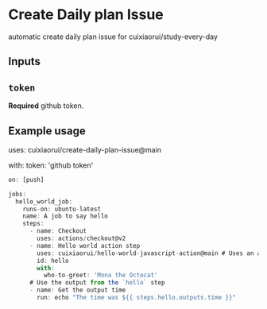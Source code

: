 # Create Daily plan Issue

automatic create daily plan issue for cuixiaorui/study-every-day

## Inputs

## `token`

**Required** github token.

## Example usage

uses: cuixiaorui/create-daily-plan-issue@main

with:
token: 'github token'

```js
on: [push]

jobs:
  hello_world_job:
    runs-on: ubuntu-latest
    name: A job to say hello
    steps:
      - name: Checkout
        uses: actions/checkout@v2
      - name: Hello world action step
        uses: cuixiaorui/hello-world-javascript-action@main # Uses an action in the root directory
        id: hello
        with:
          who-to-greet: 'Mona the Octocat'
      # Use the output from the `hello` step
      - name: Get the output time
        run: echo "The time was ${{ steps.hello.outputs.time }}"
```
